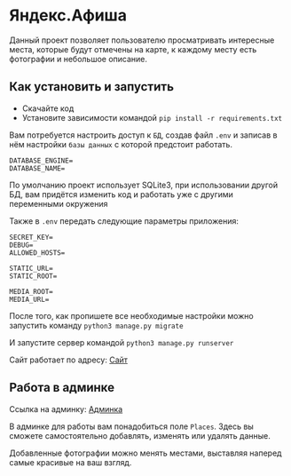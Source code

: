 # Яндекс.Афиша
Данный проект позволяет пользователю просматривать интересные места, которые будут отмечены на карте, к каждому месту есть фотографии и небольшое описание.

## Как установить и запустить

- Скачайте код
- Установите зависимости командой `pip install -r requirements.txt`

Вам потребуется настроить доступ к `БД`, создав файл `.env` и записав в нём настройки `базы данных` с которой предстоит работать.
```
DATABASE_ENGINE=
DATABASE_NAME=
```
По умолчанию проект использует SQLite3, при использовании другой БД, вам придётся изменить код и работать уже с другими переменными окружения

Также в `.env` передать следующие параметры приложения:
```
SECRET_KEY=
DEBUG=
ALLOWED_HOSTS=

STATIC_URL=
STATIC_ROOT=

MEDIA_ROOT=
MEDIA_URL=
```
После того, как пропишете все необходимые настройки можно запустить команду `python3 manage.py migrate`

И запустите сервер командой `python3 manage.py runserver`

Сайт работает по адресу: [Сайт](http://127.0.0.1:8000/)
## Работа в админке
Ссылка на админку: [Админка](http://127.0.0.1:8000/admin/)

В админке для работы вам понадобиться поле `Places`. 
Здесь вы сможете самостоятельно добавлять, изменять или удалять данные.

Добавленные фотографии можно менять местами, выставляя наперед самые красивые на ваш взгляд.